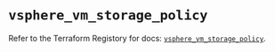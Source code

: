 # `vsphere_vm_storage_policy`

Refer to the Terraform Registory for docs: [`vsphere_vm_storage_policy`](https://www.terraform.io/docs/providers/vsphere/r/vm_storage_policy).
